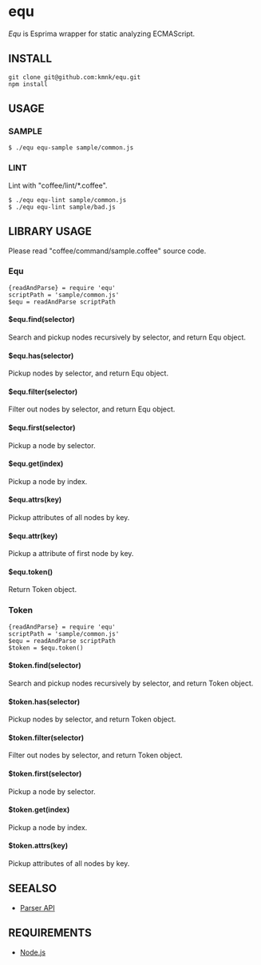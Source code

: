 # equ

*Equ* is Esprima wrapper for static analyzing ECMAScript.


## INSTALL

    git clone git@github.com:kmnk/equ.git
    npm install


## USAGE

### SAMPLE

    $ ./equ equ-sample sample/common.js


### LINT

Lint with "coffee/lint/\*.coffee".

    $ ./equ equ-lint sample/common.js
    $ ./equ equ-lint sample/bad.js


## LIBRARY USAGE

Please read "coffee/command/sample.coffee" source code.

### Equ

    {readAndParse} = require 'equ'
    scriptPath = 'sample/common.js'
    $equ = readAndParse scriptPath

#### $equ.find(selector)

Search and pickup nodes recursively by selector, and return Equ object.


#### $equ.has(selector)

Pickup nodes by selector, and return Equ object.


#### $equ.filter(selector)

Filter out nodes by selector, and return Equ object.


#### $equ.first(selector)

Pickup a node by selector.


#### $equ.get(index)

Pickup a node by index.


#### $equ.attrs(key)

Pickup attributes of all nodes by key.


#### $equ.attr(key)

Pickup a attribute of first node by key.


#### $equ.token()

Return Token object.


### Token

    {readAndParse} = require 'equ'
    scriptPath = 'sample/common.js'
    $equ = readAndParse scriptPath
    $token = $equ.token()

#### $token.find(selector)

Search and pickup nodes recursively by selector, and return Token object.


#### $token.has(selector)

Pickup nodes by selector, and return Token object.


#### $token.filter(selector)

Filter out nodes by selector, and return Token object.


#### $token.first(selector)

Pickup a node by selector.


#### $token.get(index)

Pickup a node by index.


#### $token.attrs(key)

Pickup attributes of all nodes by key.


## SEEALSO

* [Parser API][parserapi]


## REQUIREMENTS

* [Node.js][node]


[node]: http://nodejs.org/ "Node.js"
[gruntcli]: https://github.com/gruntjs/grunt-cli "grunt-cli"
[parserapi]: https://developer.mozilla.org/en-US/docs/SpiderMonkey/Parser_API "Parser API"
